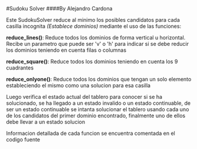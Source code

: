 #Sudoku Solver
####By Alejandro Cardona

Este SudokuSolver reduce al minimo los posibles candidatos para cada casilla incognita *(Establece dominios)* mediante el uso de las funciones:

**reduce_lines()**:
    Reduce todos los dominios de forma vertical u horizontal.
    Recibe un parametro que puede ser 'v' o 'h' para indicar si se debe reducir los dominios teniendo en cuenta filas o columnas

**reduce_square()**:
    Reduce todos los dominios teniendo en cuenta los 9 cuadrantes

**reduce_onlyone()**:
    Reduce todos los dominios que tengan un solo elemento estableciendo el mismo como una solucion para esa casilla

Luego verifica el estado actual del tablero para conocer si se ha solucionado, se ha llegado a un estado invalido o un estado continuable, de ser un estado continuable se intanta solucionar el tablero usando cada uno de los candidatos del primer dominio encontrado, finalmente uno de ellos debe llevar a un estado solucion

Informacion detallada de cada funcion se encuentra comentada en el codigo fuente